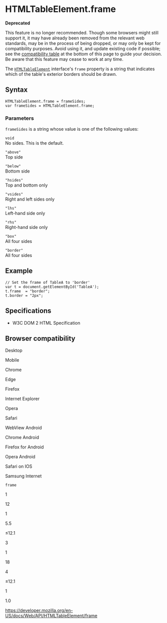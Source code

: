 # HTMLTableElement.frame

**Deprecated**

This feature is no longer recommended. Though some browsers might still support it, it may have already been removed from the relevant web standards, may be in the process of being dropped, or may only be kept for compatibility purposes. Avoid using it, and update existing code if possible; see the [compatibility table](#browser_compatibility) at the bottom of this page to guide your decision. Be aware that this feature may cease to work at any time.

The [`HTMLTableElement`](../htmltableelement) interface's `frame` property is a string that indicates which of the table's exterior borders should be drawn.

## Syntax

    HTMLTableElement.frame = frameSides;
    var frameSides = HTMLTableElement.frame;

### Parameters

`frameSides` is a string whose value is one of the following values:

`void`  
No sides. This is the default.

`"above"`  
Top side

`"below"`  
Bottom side

`"hsides"`  
Top and bottom only

`"vsides"`  
Right and left sides only

`"lhs"`  
Left-hand side only

`"rhs"`  
Right-hand side only

`"box"`  
All four sides

`"border"`  
All four sides

## Example

    // Set the frame of TableA to 'border'
    var t = document.getElementById('TableA');
    t.frame  = "border";
    t.border = "2px";

## Specifications

- W3C DOM 2 HTML Specification

## Browser compatibility

Desktop

Mobile

Chrome

Edge

Firefox

Internet Explorer

Opera

Safari

WebView Android

Chrome Android

Firefox for Android

Opera Android

Safari on IOS

Samsung Internet

`frame`

1

12

1

5.5

≤12.1

3

1

18

4

≤12.1

1

1.0

<a href="https://developer.mozilla.org/en-US/docs/Web/API/HTMLTableElement/frame" class="_attribution-link">https://developer.mozilla.org/en-US/docs/Web/API/HTMLTableElement/frame</a>
